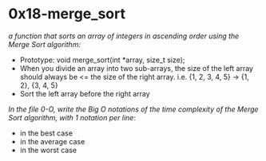 # 0x18-merge_sort 

*a function that sorts an array of integers in ascending order using the Merge Sort algorithm:*

* Prototype: void merge_sort(int *array, size_t size);
* When you divide an array into two sub-arrays, the size of the left array should always be <= the size of the right array. i.e. {1, 2, 3, 4, 5} -> {1, 2}, {3, 4, 5}
* Sort the left array before the right array

*In the file 0-O, write the Big O notations of the time complexity of the Merge Sort algorithm, with 1 notation per line:*

* in the best case
* in the average case
* in the worst case
